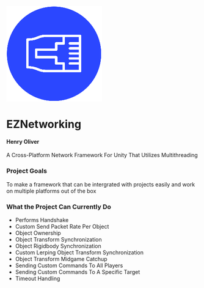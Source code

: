![](https://raw.githubusercontent.com/henry9836/EZNetworking/master/Assets/EzNetworking/Icons/github.png)
# EZNetworking
#### Henry Oliver

A Cross-Platform Network Framework For Unity That Utilizes Multithreading

### Project Goals
To make a framework that can be intergrated with projects easily and work on multiple platforms out of the box

### What the Project Can Currently Do
- Performs Handshake
- Custom Send Packet Rate Per Object
- Object Ownership
- Object Transform Synchronization 
- Object Rigidbody Synchronization 
- Custom Lerping Object Transform Synchronization 
- Object Transform Midgame Catchup
- Sending Custom Commands To All Players
- Sending Custom Commands To A Specific Target
- Timeout Handling
